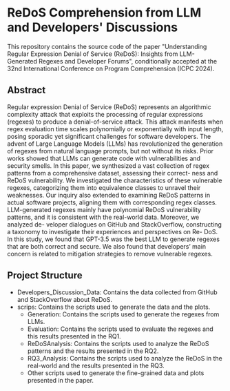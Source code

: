 # ReDoS Comprehension from LLM and Developers' Discussions
This repository contains the source code of the paper "Understanding Regular Expression Denial of Service (ReDoS): Insights from LLM-Generated Regexes and Developer Forums", conditionally accepted at the  32nd International Conference on Program Comprehension (ICPC 2024).

## Abstract
Regular expression Denial of Service (ReDoS) represents an algorithmic complexity attack that exploits the processing of regular
expressions (regexes) to produce a denial-of-service attack. This
attack manifests when regex evaluation time scales polynomially
or exponentially with input length, posing sporadic yet significant
challenges for software developers. The advent of Large Language
Models (LLMs) has revolutionized the generation of regexes from
natural language prompts, but not without its risks. Prior works
showed that LLMs can generate code with vulnerabilities and security smells. In this paper, we synthesized a vast collection of regex
patterns from a comprehensive dataset, assessing their correct-
ness and ReDoS vulnerability. We investigated the characteristics
of these vulnerable regexes, categorizing them into equivalence
classes to unravel their weaknesses. Our inquiry also extended to
examining ReDoS patterns in actual software projects, aligning
them with corresponding regex classes. LLM-generated regexes
mainly have polynomial ReDoS vulnerability patterns, and it is
consistent with the real-world data. Moreover, we analyzed de-
veloper dialogues on GitHub and StackOverflow, constructing a
taxonomy to investigate their experiences and perspectives on Re-
DoS. In this study, we found that GPT-3.5 was the best LLM to
generate regexes that are both correct and secure. We also found
that developers’ main concern is related to mitigation strategies to
remove vulnerable regexes.

## Project Structure
- Developers_Discussion_Data: Contains the data collected from GitHub and StackOverflow about ReDoS.
- scrips: Contains the scripts used to generate the data and the plots.
  - Generation: Contains the scripts used to generate the regexes from LLMs.
  - Evaluation: Contains the scripts used to evaluate the regexes and this results presented in the RQ1.
  - ReDoSAnalysis: Contains the scripts used to analyze the ReDoS patterns and the results presented in the RQ2.
  - RQ3_Analysis: Contains the scripts used to analyze the ReDoS in the real-world and the results presented in the RQ3.
  - Other scripts used to generate the fine-grained data and plots presented in the paper.